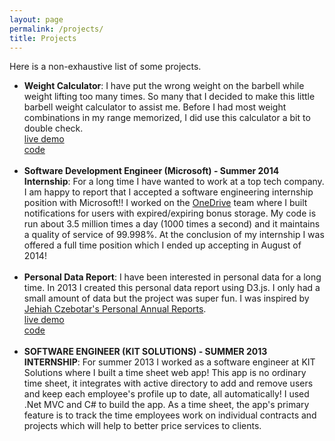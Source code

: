 ```yaml
---
layout: page
permalink: /projects/
title: Projects
---
```


Here is a non-exhaustive list of some projects.

<ul>
  <li>
    <b>Weight Calculator</b>: I have put the wrong weight on the barbell while weight lifting too many times. So many that I decided to make this little barbell weight calculator to assist me. Before I had most weight combinations in my range memorized, I did use this calculator a bit to double check.<br>
    <a href=""><div class="color-button">live demo</div></a><a href="https://github.com/valleyjo/valleyjo.github.io/blob/ad53801e61da4701672753f3c1baff59d251a72c/js/weightcalc.js"><div class="color-button">code</div></a>
  </li><br>
  <li>
    <b>Software Development Engineer (Microsoft) - Summer 2014 Internship</b>: 
    For a long time I have wanted to work at a top tech company. I am happy to report that I accepted a software engineering internship position with Microsoft!! I worked on the <a href="http://onedrive.com">OneDrive</a> team where I built notifications for users with expired/expiring bonus storage. My code is run about 3.5 million times a day (1000 times a second) and it maintains a quality of service of 99.998%. At the conclusion of my internship I was offered a full time position which I ended up accepting in August of 2014!
  </li><br>
  <li>
    <b>Personal Data Report</b>: I have been interested in personal data for a long time. In 2013 I created this personal data report using D3.js. I only had a small amount of data but the project was super fun. I was inspired by <a href="http://jehiah.cz/one-two/">Jehiah Czebotar's Personal Annual Reports</a>.<br>
    <a href=""><div class="color-button">live demo</div></a><a href="https://github.com/valleyjo/valleyjo.github.io/blob/ad53801e61da4701672753f3c1baff59d251a72c/js/pdr.js"><div class="color-button">code</div></a>
  </li><br>
  <li>
    <b>SOFTWARE ENGINEER (KIT SOLUTIONS) - SUMMER 2013 INTERNSHIP</b>: For summer 2013 I worked as a software engineer at KIT Solutions where I built a time sheet web app! This app is no ordinary time sheet, it integrates with active directory to add and remove users and keep each employee's profile up to date, all automatically! I used .Net MVC and C# to build the app. As a time sheet, the app's primary feature is to track the time employees work on individual contracts and projects which will help to better price services to clients.<br>
  </li>
</ul>